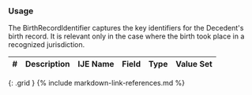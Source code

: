 ### Usage
The BirthRecordIdentifier captures the key identifiers for the Decedent's birth record.
                         It is relevant only in the case where the birth took place in a recognized jurisdiction.

| **#** |  **Description**   |  **IJE Name**   |  **Field**  |  **Type**  | **Value Set**  |
| ---------| ------------- | ------------ | -------------- | -------- | -------- |
{: .grid }
{% include markdown-link-references.md %}
